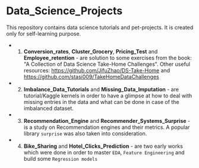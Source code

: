 # Data_Science_Projects

This repository contains data science tutorials and pet-projects. It is created only for self-learning purpose.

- 1)  **Conversion_rates**, **Cluster_Grocery**, **Pricing_Test** and **Employee_retention** - are solution to some exercises from the book: "A Collection of Data Science Take-Home Challenges".
Other useful resources: https://github.com/JifuZhao/DS-Take-Home and https://github.com/stasi009/TakeHomeDataChallenges

- 2) **Imbalance_Data_Tutorials** and **Missing_Data_Imputation** - are tutorial/Kaggle kernels in order to have a glimpse at how to deal with missing entries in the data and what can be done in case of the imbalanced dataset.

- 3) **Recommendation_Engine** and **Recommender_Systems_Surprise** - is a study on Recommendation engines and their metrics. A popular library `surprise` was also taken into consideration.

- 4) **Bike_Sharing** and **Hotel_Clicks_Prediction** - are two early works which were done in order to master `EDA`, `Feature Engineering` and build some `Regression models`


